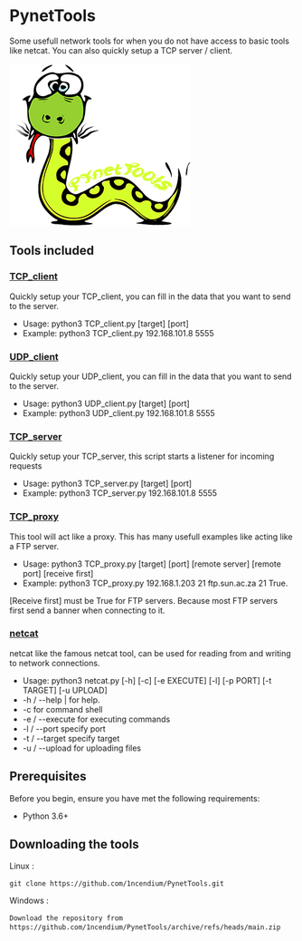 # PynetTools
Some usefull network tools for when you do not have access to basic tools like netcat. You can also quickly setup a TCP server / client.

<img src="Images/snake.png">

## Tools included
### [TCP_client](https://github.com/1ncendium/PynetTools/blob/main/PynetTools/TCP_client.py)
Quickly setup your TCP_client, you can fill in the data that you want to send to the server.
- Usage: python3 TCP_client.py [target] [port]
- Example: python3 TCP_client.py 192.168.101.8 5555

### [UDP_client](https://github.com/1ncendium/PynetTools/blob/main/PynetTools/UDP_client.py)
Quickly setup your UDP_client, you can fill in the data that you want to send to the server.
- Usage: python3 UDP_client.py [target] [port]
- Example: python3 UDP_client.py 192.168.101.8 5555

### [TCP_server](https://github.com/1ncendium/PynetTools/blob/main/PynetTools/TCP_server.py)
Quickly setup your TCP_server, this script starts a listener for incoming requests
- Usage: python3 TCP_server.py [target] [port]
- Example: python3 TCP_server.py 192.168.101.8 5555

### [TCP_proxy](https://github.com/1ncendium/PynetTools/blob/main/PynetTools/TCP_proxy.py)
This tool will act like a proxy. This has many usefull examples like acting like a FTP server.
- Usage: python3 TCP_proxy.py [target] [port] [remote server] [remote port] [receive first]
- Example: python3 TCP_proxy.py 192.168.1.203 21 ftp.sun.ac.za 21 True.

[Receive first] must be True for FTP servers. Because most FTP servers first send a banner when connecting to it.

### [netcat](https://github.com/1ncendium/PynetTools/blob/main/PynetTools/netcat.py)
netcat like the famous netcat tool, can be used for reading from and writing to network connections.

- Usage: python3 netcat.py [-h] [-c] [-e EXECUTE] [-l] [-p PORT] [-t TARGET] [-u UPLOAD]
- -h / --help | for help.
- -c for command shell
- -e / --execute for executing commands
- -l / --port specify port
- -t / --target specify target
- -u / --upload for uploading files

## Prerequisites
Before you begin, ensure you have met the following requirements:

- Python 3.6+

## Downloading the tools

Linux :
```
git clone https://github.com/1ncendium/PynetTools.git
```
Windows :
```
Download the repository from https://github.com/1ncendium/PynetTools/archive/refs/heads/main.zip
```
